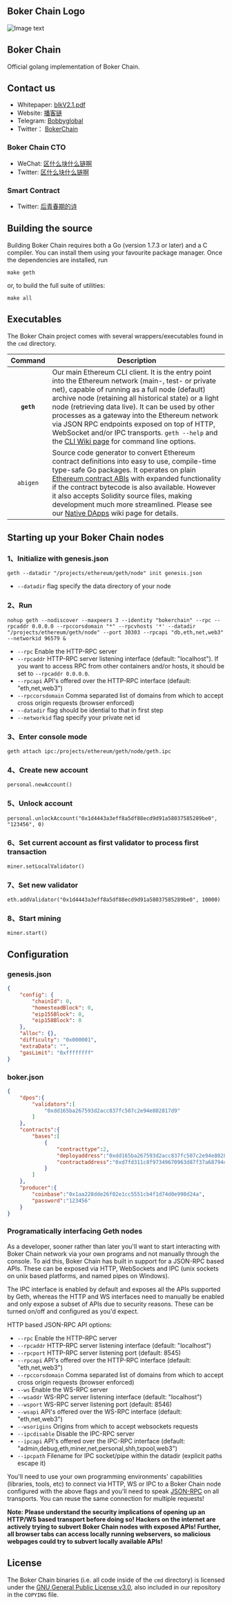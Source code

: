 ## Boker Chain Logo
![Image text](https://github.com/Bokerchain/Boker/blob/master/Boker.png)

## Boker Chain

Official golang implementation of Boker Chain.

## Contact us

* Whitepaper: [blkV2.1.pdf](http://yibokeclips.otvcloud.com/uploads/apks/blkV2.1.pdf)
* Website: [播客链](http://www.videoblkchain.com/)
* Telegram: [Bobbyglobal](https://t.me/Bobbyglobal)
* Twitter： [BokerChain](https://twitter.com/BokerBobby)
		
### Boker Chain CTO
* WeChat: [区什么块什么链啊](Blockchain_fxh7622) 
* Twitter: [区什么块什么链啊](https://twitter.com/chain_fxh7622) 

### Smart Contract
* Twitter: [后青春期的诗](https://twitter.com/chain_stayreal)

## Building the source

Building Boker Chain requires both a Go (version 1.7.3 or later) and a C compiler. You can install them using your favourite package manager. Once the dependencies are installed, run

    make geth

or, to build the full suite of utilities:

    make all

## Executables

The Boker Chain project comes with several wrappers/executables found in the `cmd` directory.

| Command    | Description |
|:----------:|-------------|
| **`geth`** | Our main Ethereum CLI client. It is the entry point into the Ethereum network (main-, test- or private net), capable of running as a full node (default) archive node (retaining all historical state) or a light node (retrieving data live). It can be used by other processes as a gateway into the Ethereum network via JSON RPC endpoints exposed on top of HTTP, WebSocket and/or IPC transports. `geth --help` and the [CLI Wiki page](https://github.com/ethereum/chain/wiki/Command-Line-Options) for command line options. |
| `abigen` | Source code generator to convert Ethereum contract definitions into easy to use, compile-time type-safe Go packages. It operates on plain [Ethereum contract ABIs](https://github.com/ethereum/wiki/wiki/Ethereum-Contract-ABI) with expanded functionality if the contract bytecode is also available. However it also accepts Solidity source files, making development much more streamlined. Please see our [Native DApps](https://github.com/ethereum/chain/wiki/Native-DApps:-Go-bindings-to-Ethereum-contracts) wiki page for details. |


## Starting up your Boker Chain nodes

### 1、Initialize with genesis.json
	geth --datadir "/projects/ethereum/geth/node" init genesis.json
* `--datadir` flag specify the data directory of your node

### 2、Run
	nohup geth --nodiscover --maxpeers 3 --identity "bokerchain" --rpc --rpcaddr 0.0.0.0 --rpccorsdomain "*" --rpcvhosts '*' --datadir "/projects/ethereum/geth/node" --port 30303 --rpcapi "db,eth,net,web3" --networkid 96579 &
	
* `--rpc` Enable the HTTP-RPC server
* `--rpcaddr` HTTP-RPC server listening interface (default: "localhost"). If you want to access RPC from other containers and/or hosts, it should be set to `--rpcaddr 0.0.0.0`.
* `--rpcapi` API's offered over the HTTP-RPC interface (default: "eth,net,web3")
* `--rpccorsdomain` Comma separated list of domains from which to accept cross origin requests (browser enforced)
* `--datadir`		flag should be idential to that in first step
* `--networkid`	flag specify your private net id

### 3、Enter console mode
	geth attach ipc:/projects/ethereum/geth/node/geth.ipc


### 4、Create new account
	personal.newAccount()

### 5、Unlock account
	personal.unlockAccount("0x1d4443a3eff8a5df88ecd9d91a58037585289be0", "123456", 0)

### 6、Set current account as first validator to process first transaction
	miner.setLocalValidator()

### 7、Set new validator
	eth.addValidator("0x1d4443a3eff8a5df88ecd9d91a58037585289be0", 10000)

### 8、Start mining
	miner.start()


## Configuration

### genesis.json
```json
{
	"config": {
		"chainId": 0,
		"homesteadBlock": 0,
		"eip155Block": 0,
		"eip158Block": 0
	},
	"alloc": {},
	"difficulty": "0x000001",
	"extraData": "",
	"gasLimit": "0xffffffff"
}

```

### boker.json
```json
{
    "dpos":{
        "validators":[
            "0xdd165ba267593d2acc837fc507c2e94e802817d9"
        ]
    },
    "contracts":{
        "bases":[
            {
                "contracttype":2,
                "deployaddress":"0xdd165ba267593d2acc837fc507c2e94e802817d9",
                "contractaddress":"0xd7fd311c8f97349670963d87f37a68794dfa80ff"
            }
        ]
    },
    "producer":{
        "coinbase":"0x1aa228dde26f02e1cc5551cb4f1d74d0e998d24a",
        "password":"123456"
    }
}
```

### Programatically interfacing Geth nodes

As a developer, sooner rather than later you'll want to start interacting with Boker Chain 
network via your own programs and not manually through the console. To aid this, Boker Chain has built in
support for a JSON-RPC based APIs. These can be
exposed via HTTP, WebSockets and IPC (unix sockets on unix based platforms, and named pipes on Windows).

The IPC interface is enabled by default and exposes all the APIs supported by Geth, whereas the HTTP
and WS interfaces need to manually be enabled and only expose a subset of APIs due to security reasons.
These can be turned on/off and configured as you'd expect.

HTTP based JSON-RPC API options:

  * `--rpc` Enable the HTTP-RPC server
  * `--rpcaddr` HTTP-RPC server listening interface (default: "localhost")
  * `--rpcport` HTTP-RPC server listening port (default: 8545)
  * `--rpcapi` API's offered over the HTTP-RPC interface (default: "eth,net,web3")
  * `--rpccorsdomain` Comma separated list of domains from which to accept cross origin requests (browser enforced)
  * `--ws` Enable the WS-RPC server
  * `--wsaddr` WS-RPC server listening interface (default: "localhost")
  * `--wsport` WS-RPC server listening port (default: 8546)
  * `--wsapi` API's offered over the WS-RPC interface (default: "eth,net,web3")
  * `--wsorigins` Origins from which to accept websockets requests
  * `--ipcdisable` Disable the IPC-RPC server
  * `--ipcapi` API's offered over the IPC-RPC interface (default: "admin,debug,eth,miner,net,personal,shh,txpool,web3")
  * `--ipcpath` Filename for IPC socket/pipe within the datadir (explicit paths escape it)

You'll need to use your own programming environments' capabilities (libraries, tools, etc) to connect
via HTTP, WS or IPC to a Boker Chain node configured with the above flags and you'll need to speak [JSON-RPC](http://www.jsonrpc.org/specification)
on all transports. You can reuse the same connection for multiple requests!

**Note: Please understand the security implications of opening up an HTTP/WS based transport before
doing so! Hackers on the internet are actively trying to subvert Boker Chain nodes with exposed APIs!
Further, all browser tabs can access locally running webservers, so malicious webpages could try to
subvert locally available APIs!**


## License

The Boker Chain binaries (i.e. all code inside of the `cmd` directory) is licensed under the
[GNU General Public License v3.0](https://www.gnu.org/licenses/gpl-3.0.en.html), also included
in our repository in the `COPYING` file.

